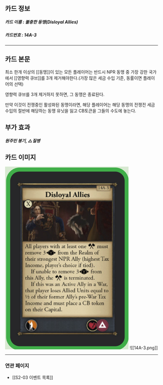 ## 카드 정보
##### 카드 이름 : 불충한 동맹(Disloyal Allies)
##### 카드번호 : 14A-3
---
## 카드 본문

최소 한개 이상의 [[동맹]]이 있는 모든 플레이어는 반드시 NPR 동맹 중 가장 강한 국가에서 [[영향력 큐브]]를 3개 제거해야한다.(가장 많은 세금 수입 기준, 동률이면 플레이어의 선택)

영향력 큐브를 3개 제거하지 못하면, 그 동맹은 종료된다.

만약 이것이 전쟁중인 활성화된 동맹이라면, 해당 플레이어는 해당 동맹의 전쟁전 세금 수입의 절반에 해당하는 동맹 유닛을 잃고 CB토큰을 그들의 수도에 놓는다.

## 부가 효과
##### 원주민 봉기, △질병

## 카드 이미지
<img src="\Assets\14A-3.png"/>
![[14A-3.png]]

--- 

### 연관 페이지
- [[S2-03 이벤트 목록]]
